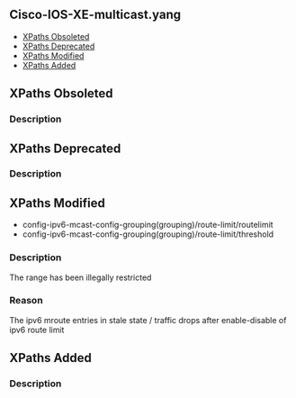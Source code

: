 ## Cisco-IOS-XE-multicast.yang


- [XPaths Obsoleted](#xpaths-obsoleted)
- [XPaths Deprecated](#xpaths-deprecated)
- [XPaths Modified](#xpaths-modified)
- [XPaths Added](#xpaths-added)

## XPaths Obsoleted

### Description

## XPaths Deprecated

### Description

## XPaths Modified

- config-ipv6-mcast-config-grouping(grouping)/route-limit/routelimit
- config-ipv6-mcast-config-grouping(grouping)/route-limit/threshold

### Description

The range has been illegally restricted

### Reason

The ipv6 mroute entries in stale state / traffic drops after enable-disable of ipv6 route limit

## XPaths Added

### Description
